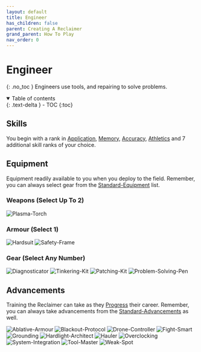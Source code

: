 ```yaml
---
layout: default
title: Engineer
has_children: false
parent: Creating A Reclaimer
grand_parent: How To Play
nav_order: 0
---
```

# Engineer
{: .no_toc }
Engineers use tools, and repairing to solve problems.

<details open markdown="block">
  <summary>
    Table of contents
  </summary>
  {: .text-delta }
- TOC
{:toc}
</details>

## Skills

You begin with a rank in [Application](Game/Core/Intelligence#Application), [Memory](Game/Core/Intelligence#Memory), [Accuracy](Game/Core/Agility#Accuracy), [Athletics](Game/Core/Strength#Athletics) and 7 additional skill ranks of your choice.

## Equipment
Equipment readily available to you when you deploy to the field. Remember, you can always select gear from the [Standard-Equipment](Game/Standard-Equipment) list.

### Weapons (Select Up To 2)
![Plasma-Torch](Game/Blocks/Plasma-Torch)
### Armour (Select 1)
![Hardsuit](Game/Blocks/Hardsuit)
![Safety-Frame](Game/Blocks/Safety-Frame)
### Gear (Select Any Number)
![Diagnosticator](Game/Blocks/Diagnosticator)
![Tinkering-Kit](Game/Blocks/Tinkering-Kit)
![Patching-Kit](Game/Blocks/Patching-Kit)
![Problem-Solving-Pen](Game/Blocks/Problem-Solving-Pen)



## Advancements
Training the Reclaimer can take as they [Progress](Game/Progress) their career. Remember, you can always take advancements from the [Standard-Advancements](Game/Standard-Advancements) as well.

![Ablative-Armour](Game/Blocks/Ablative-Armour)
![Blackout-Protocol](Game/Blocks/Blackout-Protocol)
![Drone-Controller](Game/Blocks/Drone-Controller)
![Fight-Smart](Game/Blocks/Fight-Smart)
![Grounding](Game/Blocks/Grounding)
![Hardlight-Architect](Game/Blocks/Hardlight-Architect)
![Hauler](Game/Blocks/Hauler)
![Overclocking](Game/Blocks/Overclocking)
![System-Integration](Game/Blocks/System-Integration)
![Tool-Master](Game/Blocks/Tool-Master)
![Weak-Spot](Game/Blocks/Weak-Spot)